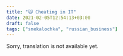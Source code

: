 ```yaml
---
title: "🙀 Cheating in IT"
date: 2021-02-05T12:54:13+03:00
draft: false
tags: ["smekalochka", "russian_business"]
---
```


​​Sorry, translation is not available yet.
